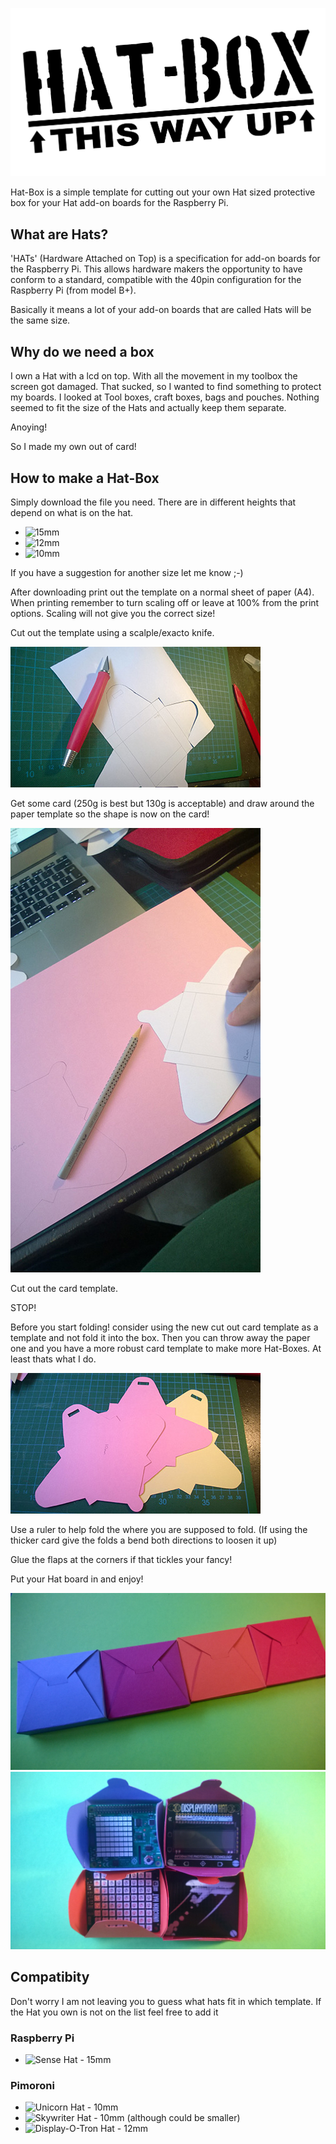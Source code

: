 ![HAT-BOX](/Images/hatbox_logo.png)

Hat-Box is a simple template for cutting out your own Hat sized protective box for your Hat add-on boards for the Raspberry Pi. 

## What are Hats?

'HATs' (Hardware Attached on Top) is a specification for add-on boards for the Raspberry Pi. This allows hardware makers the opportunity to have conform to a standard, compatible with the 40pin configuration for the Raspberry Pi (from model B+).

Basically it means a lot of your add-on boards that are called Hats will be the same size.

## Why do we need a box

I own a Hat with a lcd on top. With all the movement in my toolbox the screen got damaged. That sucked, so I wanted to find something to protect my boards. I looked at Tool boxes, craft boxes, bags and pouches. Nothing seemed to fit the size of the Hats and actually keep them separate. 

Anoying!

So I made my own out of card!

## How to make a Hat-Box

Simply download the file you need. There are in different heights that depend on what is on the hat.

* ![15mm](/Hatbox_Templates/) 
* ![12mm](/Hatbox_Templates/) 
* ![10mm](/Hatbox_Templates/) 

If you have a suggestion for another size let me know ;-)

After downloading print out the template on a normal sheet of paper (A4). When printing remember to turn scaling off or leave at 100% from the print options. Scaling will not give you the correct size!

Cut out the template using a scalple/exacto knife.

![Cutty Cutty](/Images/Cut_Paper.jpg) 

Get some card (250g is best but 130g is acceptable) and draw around the paper template so the shape is now on the card!

![Draw](/Images/Draw_to_Card.jpg)

Cut out the card template.

STOP!

Before you start folding! consider using the new cut out card template as a template and not fold it into the box. Then you can throw away the paper one and you have a more robust card template to make more Hat-Boxes. At least thats what I do.

![Templates](/Images/Card_Templates.jpg)

Use a ruler to help fold the where you are supposed to fold. (If using the thicker card give the folds a bend both directions to loosen it up)

Glue the flaps at the corners if that tickles your fancy!

Put your Hat board in and enjoy!

![Action Shots](/Images/Action_Shot_03.jpg)
![Action Shots](/Images/Action_Shot_04.jpg)

## Compatibity

Don't worry I am not leaving you to guess what hats fit in which template. If the Hat you own is not on the list feel free to add it

### Raspberry Pi

* ![Sense Hat - 15mm](/Hatbox_Templates/) 

### Pimoroni 

* ![Unicorn Hat - 10mm](/Hatbox_Templates/) 
* ![Skywriter Hat - 10mm](/Hatbox_Templates/) (although could be smaller)
* ![Display-O-Tron Hat - 12mm](/Hatbox_Templates/) 
